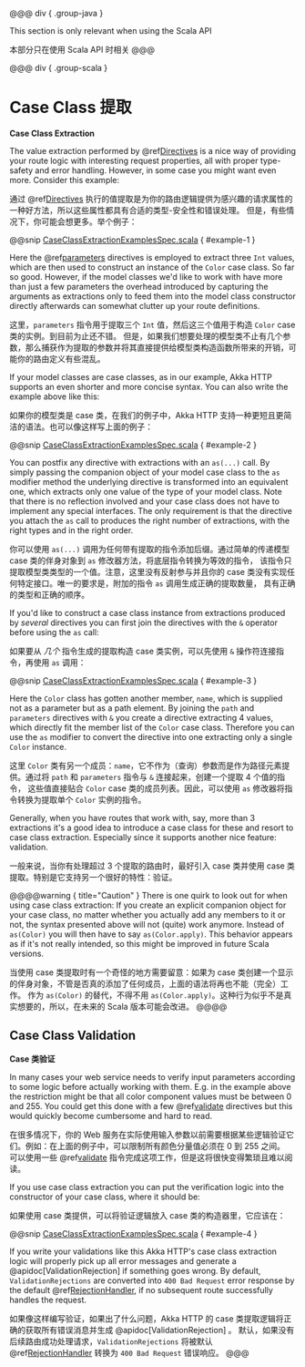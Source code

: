 @@@ div { .group-java }

This section is only relevant when using the Scala API

本部分只在使用 Scala API 时相关
@@@

@@@ div { .group-scala }
# Case Class 提取
**Case Class Extraction**

The value extraction performed by @ref[Directives](directives/index.md) is a nice way of providing your route logic with interesting request
properties, all with proper type-safety and error handling. However, in some case you might want even more.
Consider this example:

通过 @ref[Directives](directives/index.md) 执行的值提取是为你的路由逻辑提供为感兴趣的请求属性的一种好方法，所以这些属性都具有合适的类型-安全性和错误处理。
但是，有些情况下，你可能会想更多。举个例子：

@@snip [CaseClassExtractionExamplesSpec.scala]($test$/scala/docs/http/scaladsl/server/CaseClassExtractionExamplesSpec.scala) { #example-1 }

Here the @ref[parameters](directives/parameter-directives/parameters.md) directives is employed to extract three `Int` values, which are then used to construct an
instance of the `Color` case class. So far so good. However, if the model classes we'd like to work with have more
than just a few parameters the overhead introduced by capturing the arguments as extractions only to feed them into the
model class constructor directly afterwards can somewhat clutter up your route definitions.

这里，`parameters` 指令用于提取三个 `Int` 值，然后这三个值用于构造 `Color` case 类的实例。到目前为止还不错。
但是，如果我们想要处理的模型类不止有几个参数，那么捕获作为提取的参数并将其直接提供给模型类构造函数所带来的开销，可能你的路由定义有些混乱。

If your model classes are case classes, as in our example, Akka HTTP supports an even shorter and more concise
syntax. You can also write the example above like this:

如果你的模型类是 case 类，在我们的例子中，Akka HTTP 支持一种更短且更简洁的语法。也可以像这样写上面的例子：

@@snip [CaseClassExtractionExamplesSpec.scala]($test$/scala/docs/http/scaladsl/server/CaseClassExtractionExamplesSpec.scala) { #example-2 }

You can postfix any directive with extractions with an `as(...)` call. By simply passing the companion object of your
model case class to the `as` modifier method the underlying directive is transformed into an equivalent one, which
extracts only one value of the type of your model class. Note that there is no reflection involved and your case class
does not have to implement any special interfaces. The only requirement is that the directive you attach the `as`
call to produces the right number of extractions, with the right types and in the right order.

你可以使用 `as(...)` 调用为任何带有提取的指令添加后缀。通过简单的传递模型 case 类的伴身对象到 `as` 修改器方法，将底层指令转换为等效的指令，
该指令只提取模型类类型的一个值。注意，这里没有反射参与并且你的 case 类没有实现任何特定接口。唯一的要求是，附加的指令 `as` 调用生成正确的提取数量，
具有正确的类型和正确的顺序。

If you'd like to construct a case class instance from extractions produced by *several* directives you can first join
the directives with the `&` operator before using the `as` call:

如果要从 *几个* 指令生成的提取构造 case 类实例，可以先使用 `&` 操作符连接指令，再使用 `as` 调用：

@@snip [CaseClassExtractionExamplesSpec.scala]($test$/scala/docs/http/scaladsl/server/CaseClassExtractionExamplesSpec.scala) { #example-3 }

Here the `Color` class has gotten another member, `name`, which is supplied not as a parameter but as a path
element. By joining the `path` and `parameters` directives with `&` you create a directive extracting 4 values,
which directly fit the member list of the `Color` case class. Therefore you can use the `as` modifier to convert
the directive into one extracting only a single `Color` instance.

这里 `Color` 类有另一个成员：`name`，它不作为（查询）参数而是作为路径元素提供。通过将 `path` 和 `parameters` 指令与 `&` 连接起来，创建一个提取 4 个值的指令，
这些值直接贴合 `Color` case 类的成员列表。因此，可以使用 `as` 修改器将指令转换为提取单个 `Color` 实例的指令。

Generally, when you have routes that work with, say, more than 3 extractions it's a good idea to introduce a case class
for these and resort to case class extraction. Especially since it supports another nice feature: validation.

一般来说，当你有处理超过 3 个提取的路由时，最好引入 case 类并使用 case 类提取。特别是它支持另一个很好的特性：验证。

@@@@warning { title="Caution" }
There is one quirk to look out for when using case class extraction: If you create an explicit companion
object for your case class, no matter whether you actually add any members to it or not, the syntax presented above
will not (quite) work anymore. Instead of `as(Color)` you will then have to say `as(Color.apply)`. This behavior
appears as if it's not really intended, so this might be improved in future Scala versions.

当使用 case 类提取时有一个奇怪的地方需要留意：如果为 case 类创建一个显示的伴身对象，不管是否真的添加了任何成员，上面的语法将再也不能（完全）工作。
作为 `as(Color)` 的替代，不得不用 `as(Color.apply)`。这种行为似乎不是真实想要的，所以，在未来的 Scala 版本可能会改进。
@@@@

## Case Class Validation
**Case 类验证**

In many cases your web service needs to verify input parameters according to some logic before actually working with
them. E.g. in the example above the restriction might be that all color component values must be between 0 and 255.
You could get this done with a few @ref[validate](directives/misc-directives/validate.md) directives but this would quickly become cumbersome and hard to
read.

在很多情况下，你的 Web 服务在实际使用输入参数以前需要根据某些逻辑验证它们。例如：在上面的例子中，可以限制所有颜色分量值必须在 0 到 255 之间。  
可以使用一些 @ref[validate](directives/misc-directives/validate.md) 指令完成这项工作，但是这将很快变得繁琐且难以阅读。

If you use case class extraction you can put the verification logic into the constructor of your case class, where it
should be:

如果使用 case 类提供，可以将验证逻辑放入 case 类的构造器里，它应该在：

@@snip [CaseClassExtractionExamplesSpec.scala]($test$/scala/docs/http/scaladsl/server/CaseClassExtractionExamplesSpec.scala) { #example-4 }

If you write your validations like this Akka HTTP's case class extraction logic will properly pick up all error
messages and generate a @apidoc[ValidationRejection] if something goes wrong. By default, `ValidationRejections` are
converted into `400 Bad Request` error response by the default @ref[RejectionHandler](rejections.md#the-rejectionhandler), if no
subsequent route successfully handles the request.

如果像这样编写验证，如果出了什么问题，Akka HTTP 的 case 类提取逻辑将正确的获取所有错误消息并生成 @apidoc[ValidationRejection] 。
默认，如果没有后续路由成功处理请求，`ValidationRejections` 将被默认 @ref[RejectionHandler](rejections.md#the-rejectionhandler) 转换为 `400 Bad Request` 错误响应。
@@@
